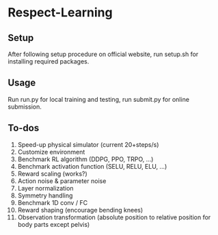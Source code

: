 # Respect-Learning

## Setup
After following setup procedure on official website, run setup.sh for installing required packages.

## Usage
Run run.py for local training and testing, run submit.py for online submission.

## To-dos
1. Speed-up physical simulator (current 20+steps/s)
2. Customize environment
3. Benchmark RL algorithm (DDPG, PPO, TRPO, ...)
4. Benchmark activation function (SELU, RELU, ELU, ...)
5. Reward scaling (works?)
6. Action noise & parameter noise
7. Layer normalization
8. Symmetry handling
9. Benchmark 1D conv / FC
10. Reward shaping (encourage bending knees)
11. Observation transformation (absolute position to relative position for body parts except pelvis)